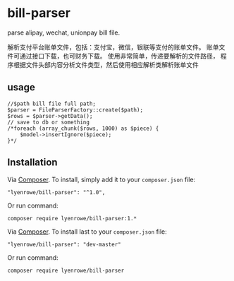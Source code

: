 # bill-parser
parse alipay, wechat, unionpay bill file.

解析支付平台账单文件，包括：支付宝，微信，银联等支付的账单文件。
账单文件可通过接口下载，也可财务下载。
使用非常简单，传递要解析的文件路径，
程序根据文件头部内容分析文件类型，然后使用相应解析类解析账单文件

## usage
```
//$path bill file full path;
$parser = FileParserFactory::create($path);
$rows = $parser->getData();
// save to db or something
/*foreach (array_chunk($rows, 1000) as $piece) {
    $model->insertIgnore($piece);
}*/
```
## Installation
Via [Composer](http://getcomposer.org/). To install, simply add it
to your `composer.json` file:

    "lyenrowe/bill-parser": "^1.0",

Or run command:

    composer require lyenrowe/bill-parser:1.*

Via [Composer](http://getcomposer.org/). To install last
to your `composer.json` file:

    "lyenrowe/bill-parser": "dev-master"

Or run command:

    composer require lyenrowe/bill-parser
